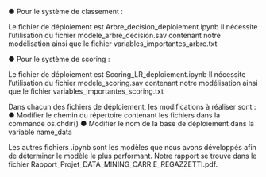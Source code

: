 
●	Pour le système de classement : 

Le fichier de déploiement est Arbre_decision_deploiement.ipynb
Il nécessite l’utilisation du fichier modele_arbre_decision.sav contenant notre modélisation ainsi que le fichier variables_importantes_arbre.txt


●	Pour le système de scoring :

Le fichier de déploiement est Scoring_LR_deploiement.ipynb
Il nécessite l’utilisation du fichier modele_scoring.sav contenant notre modélisation ainsi que le fichier variables_importantes_scoring.txt



Dans chacun des fichiers de déploiement, les modifications à réaliser sont :
●	Modifier le chemin du répertoire contenant les fichiers dans la commande os.chdir()
●	Modifier le nom de la base de déploiement dans la variable name_data


Les autres fichiers .ipynb sont les modèles que nous avons développés afin de déterminer le modèle le plus performant.
Notre rapport se trouve dans le fichier Rapport_Projet_DATA_MINING_CARRIE_REGAZZETTI.pdf.
